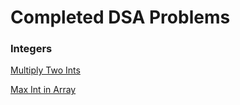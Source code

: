 # Completed DSA Problems



### Integers
[Multiply Two Ints](https://github.com/lynksdomain/DSAPractice/blob/master/Integers/MultiplyTwoInts.swift)

[Max Int in Array](https://github.com/lynksdomain/DSAPractice/blob/master/Integers/MaxIntInArray.swift)
